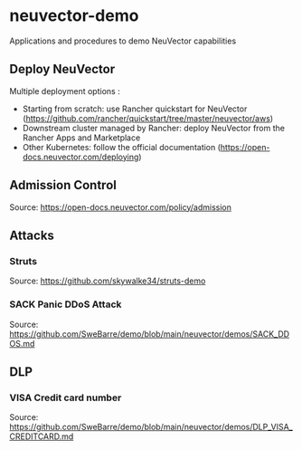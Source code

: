 # neuvector-demo

Applications and procedures to demo NeuVector capabilities

## Deploy NeuVector

Multiple deployment options :
- Starting from scratch: use Rancher quickstart for NeuVector (https://github.com/rancher/quickstart/tree/master/neuvector/aws)
- Downstream cluster managed by Rancher: deploy NeuVector from the Rancher Apps and Marketplace
- Other Kubernetes: follow the official documentation (https://open-docs.neuvector.com/deploying)

## Admission Control

Source: https://open-docs.neuvector.com/policy/admission

## Attacks

### Struts

Source: https://github.com/skywalke34/struts-demo

### SACK Panic DDoS Attack

Source: https://github.com/SweBarre/demo/blob/main/neuvector/demos/SACK_DDOS.md

## DLP

### VISA Credit card number

Source: https://github.com/SweBarre/demo/blob/main/neuvector/demos/DLP_VISA_CREDITCARD.md
